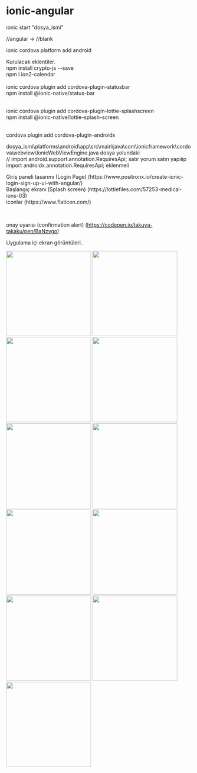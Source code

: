 
# ionic-angular


ionic start "dosya_ismi"

//angular -> //blank 

ionic cordova platform add android

Kurulacak eklentiler.
<br>
npm install crypto-js --save
<br>
npm i ion2-calendar
<br>
<br>
ionic cordova plugin add cordova-plugin-statusbar
<br>
npm install @ionic-native/status-bar
<br>
<br>

ionic cordova plugin add cordova-plugin-lottie-splashscreen
<br>
npm install @ionic-native/lottie-splash-screen
<br><br>

cordova plugin add cordova-plugin-androidx
<br>

dosya_ismi\platforms\android\app\src\main\java\com\ionicframework\cordova\webview\IonicWebViewEngine.java dosya yolundaki
<br>
// import android.support.annotation.RequiresApi; satır yorum satırı yapılıp
<br>
import androidx.annotation.RequiresApi;  eklenmeli
<br>

<p float="left">
Giriş paneli tasarımı (Login Page) (https://www.positronx.io/create-ionic-login-sign-up-ui-with-angular/)
  <br>
Başlangıç ekranı (Splash screen)  (https://lottiefiles.com/57253-medical-ions-03)
    <br>
iconlar (https://www.flaticon.com/)
</p>

<br>

onay uyarısı  (confirmation alert) (https://codepen.io/takuya-takaku/pen/BaNzvgo)

Uygulama içi ekran görüntüleri..



<p float="left">
<img src="https://user-images.githubusercontent.com/83976212/117735910-24604d80-b1ff-11eb-80f3-a9b8d2a16b7c.jpg"  width="230" />


<img src="https://user-images.githubusercontent.com/83976212/117735917-27f3d480-b1ff-11eb-9781-f1c193ceeeae.jpg"  width="230" />
<img src="https://user-images.githubusercontent.com/83976212/117735923-2b875b80-b1ff-11eb-9db1-b152e38f3c49.jpg "  width="230" />

<img src="https://user-images.githubusercontent.com/83976212/117735932-30e4a600-b1ff-11eb-81fa-8f13f99ddacb.jpg "  width="230" />


<img src="https://user-images.githubusercontent.com/83976212/117735937-3215d300-b1ff-11eb-9c77-e1d692c782f5.jpg"  width="230" />

<img src="https://user-images.githubusercontent.com/83976212/118522238-814e8d00-b744-11eb-92fa-d65e692aac2a.jpg"  width="230" />


<img src="https://user-images.githubusercontent.com/83976212/117735954-3c37d180-b1ff-11eb-8ef2-e4b02c84e674.jpg"  width="230" />

<img src="https://user-images.githubusercontent.com/83976212/117735965-3f32c200-b1ff-11eb-85d9-b63fb0d6d78b.jpg "  width="230" />

<img src="https://user-images.githubusercontent.com/83976212/117735959-3d68fe80-b1ff-11eb-9b4b-a70dc63ca7b7.jpg"  width="230" />

<img src="https://user-images.githubusercontent.com/83976212/117736783-1e6b6c00-b201-11eb-90db-354a04c45763.jpg "  width="230" />

<img src="https://user-images.githubusercontent.com/83976212/117735971-3fcb5880-b1ff-11eb-8888-4ca733bdb367.jpg "  width="230" />
</p>















